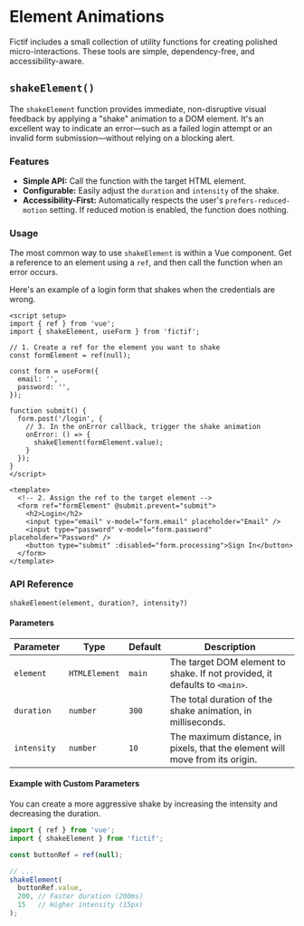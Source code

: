 # Element Animations

Fictif includes a small collection of utility functions for creating polished micro-interactions. These tools are simple, dependency-free, and accessibility-aware.

## `shakeElement()`

The `shakeElement` function provides immediate, non-disruptive visual feedback by applying a "shake" animation to a DOM element. It's an excellent way to indicate an error—such as a failed login attempt or an invalid form submission—without relying on a blocking alert.

### Features

*   **Simple API:** Call the function with the target HTML element.
*   **Configurable:** Easily adjust the `duration` and `intensity` of the shake.
*   **Accessibility-First:** Automatically respects the user's `prefers-reduced-motion` setting. If reduced motion is enabled, the function does nothing.

### Usage

The most common way to use `shakeElement` is within a Vue component. Get a reference to an element using a `ref`, and then call the function when an error occurs.

Here's an example of a login form that shakes when the credentials are wrong.

```vue
<script setup>
import { ref } from 'vue';
import { shakeElement, useForm } from 'fictif';

// 1. Create a ref for the element you want to shake
const formElement = ref(null);

const form = useForm({
  email: '',
  password: '',
});

function submit() {
  form.post('/login', {
    // 3. In the onError callback, trigger the shake animation
    onError: () => {
      shakeElement(formElement.value);
    }
  });
}
</script>

<template>
  <!-- 2. Assign the ref to the target element -->
  <form ref="formElement" @submit.prevent="submit">
    <h2>Login</h2>
    <input type="email" v-model="form.email" placeholder="Email" />
    <input type="password" v-model="form.password" placeholder="Password" />
    <button type="submit" :disabled="form.processing">Sign In</button>
  </form>
</template>
```

### API Reference

`shakeElement(element, duration?, intensity?)`

#### Parameters

| Parameter   | Type            | Default | Description                                                                    |
| ----------- | --------------- | ------- | ------------------------------------------------------------------------------ |
| `element`   | `HTMLElement`   | `main`  | The target DOM element to shake. If not provided, it defaults to `<main>`.     |
| `duration`  | `number`        | `300`   | The total duration of the shake animation, in milliseconds.                    |
| `intensity` | `number`        | `10`    | The maximum distance, in pixels, that the element will move from its origin.   |

#### Example with Custom Parameters

You can create a more aggressive shake by increasing the intensity and decreasing the duration.

```javascript
import { ref } from 'vue';
import { shakeElement } from 'fictif';

const buttonRef = ref(null);

// ...
shakeElement(
  buttonRef.value,
  200, // Faster duration (200ms)
  15   // Higher intensity (15px)
);